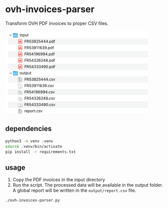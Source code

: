 # ovh-invoices-parser

Transform OVH PDF invoices to proper CSV files.

![image](demo.png)

## dependencies

```bash
python3 -m venv .venv
source .venv/bin/activate
pip install -r requirements.txt
```

## usage

1. Copy the PDF invoices in the input directory
2. Run the script. The processed data will be available in the output folder. A global report will be written in the `output/report.csv` file.

```
./ovh-invoices-parser.py
```
